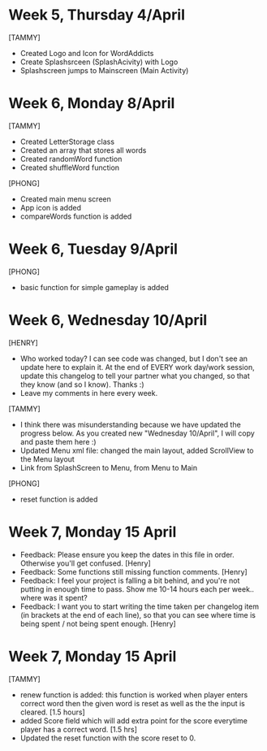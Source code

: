 
# Week 5, Thursday 4/April

[TAMMY]
- Created Logo and Icon for WordAddicts
- Create Splashsrceen (SplashAcivity) with Logo 
- Splashscreen jumps to Mainscreen (Main Activity)



# Week 6, Monday 8/April
[TAMMY]
- Created LetterStorage class
- Created an array that stores all words
- Created randomWord function
- Created shuffleWord function

[PHONG]

- Created main menu screen
- App icon is added
- compareWords function is added


# Week 6, Tuesday 9/April
[PHONG]
- basic function for simple gameplay is added


# Week 6, Wednesday 10/April
[HENRY]
- Who worked today? I can see code was changed, but I don't see an update here to explain it. At the end of EVERY work day/work session, update this changelog to tell your partner what you changed, so that they know (and so I know). Thanks :)
- Leave my comments in here every week.

[TAMMY]
- I think there was misunderstanding because we have updated the progress below. As you created new "Wednesday 10/April", I will copy and paste them here :)
- Updated Menu xml file: changed the main layout, added ScrollView to the Menu layout
- Link from SplashScreen to Menu, from Menu to Main 

[PHONG]
- reset function is added

# Week 7, Monday 15 April
- Feedback: Please ensure you keep the dates in this file in order. Otherwise you'll get confused. [Henry]
- Feedback: Some functions still missing function comments. [Henry]
- Feedback: I feel your project is falling a bit behind, and you're not putting in enough time to pass. Show me 10-14 hours each per week.. where was it spent? 
- Feedback: I want you to start writing the time taken per changelog item (in brackets at the end of each line), so that you can see where time is being spent / not being spent enough. [Henry]

# Week 7, Monday 15 April
[TAMMY]
- renew function is added: this function is worked when player enters correct word then the given word is reset as well as the the input is cleared. [1.5 hours]
- added Score field which will add extra point for the score everytime player has a correct word. [1.5 hrs]
- Updated the reset function with the score reset to 0.

